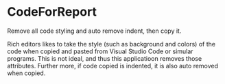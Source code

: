 # CodeForReport
Remove all code styling and auto remove indent, then copy it.

Rich editors likes to take the style (such as background and colors) of the code when copied and pasted from Visual Studio Code or simular programs. This is not ideal, and thus this applicatioon removes those attributes. Further more, if code copied is indented, it is also auto removed when copied.
